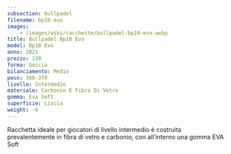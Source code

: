 ```yaml
---
subsection: bullpadel
filename: bp10-evo
images:
    - /images/wiki/racchette/bullpadel-bp10-evo.webp
title: Bullpadel Bp10 Evo
model: Bp10 Evo
anno: 2021
prezzo: 130
forma: Goccia
bilanciamento: Medio
peso: 360-370
livello: Intermedio
materiale: Carbonio E Fibra Di Vetro
gomma: Eva Soft
superficie: Liscia
weight: -6
---
```

Racchetta ideale per giocatori di livello intermedio è costruita prevalentemente in fibra di vetro e carbonio, con all’interno una gomma EVA Soft
